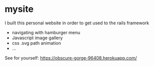 # mysite
I built this personal website in order to get used to the rails framework <br>
- navigating with hamburger menu
- Javascript image gallery
- css .svg path animation
- ...

See for yourself:
https://obscure-gorge-96408.herokuapp.com/
